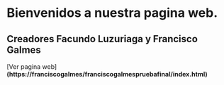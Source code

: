 # Bienvenidos a nuestra pagina web.

Creadores Facundo Luzuriaga y Francisco Galmes
----------------------------------------------

[Ver pagina web] **(https://franciscogalmes/franciscogalmespruebafinal/index.html)**
